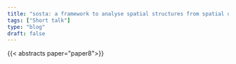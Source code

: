 ```yaml
---
title: "sosta: a framework to analyse spatial structures from spatial omics data"
tags: ["Short talk"]
type: "blog"
draft: false
---
```


{{< abstracts paper="paper8">}}


